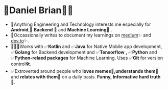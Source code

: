 # 🌟Daniel Brian🚀😃

- 💫Anything Engineering and Technology interests me especially for <b>Android</b>,🌟 <b>Backend</b> 🌟 and <b>Machine Learning</b>🌟 .
- 🎉Occassionally writes to document my learnings on [medium](https://medium.com/@db9755949)✨ and [dev.to](https://dev.to/dbriane208)✨.
- 🧑🏿‍💻Works with ✅<b>Kotlin</b> and ✅<b>Java</b> for Native Mobile app development, ✅<b>Golang</b> for Backend development and ✅<b>Tensorflow</b> <b>,</b> ✅<b>Python</b> and ✅<b>Python-relaed packages</b> for Machine Learning. Uses ✅<b>Git</b> for version control🛠.
- ✅Extroverted around people who <b>loves memes</b>🤠<b>,</b><b>understands them🤠</b>and <b>relates with them</b>🤠 on a daily basis. <b>Funny, Informative hard truth</b>🤭.
